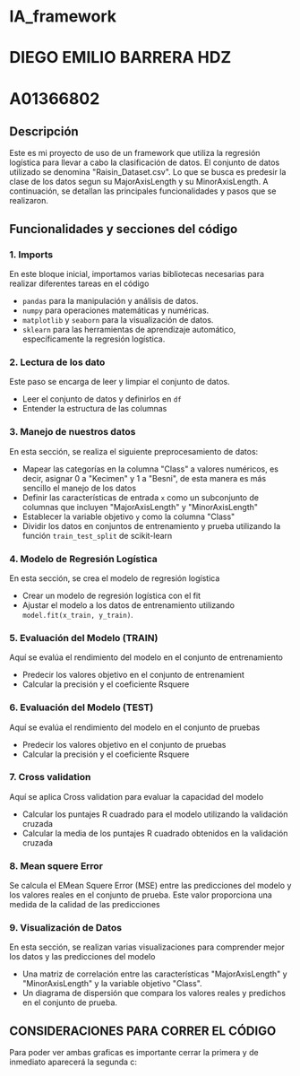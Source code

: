 # IA_framework

# DIEGO EMILIO BARRERA HDZ

# A01366802

## Descripción

Este es mi proyecto de uso de un framework que utiliza la regresión logística para llevar a cabo la clasificación de datos. El conjunto de datos utilizado se denomina "Raisin_Dataset.csv". 
Lo que se busca es predesir la clase de los datos segun su MajorAxisLength y su MinorAxisLength.
A continuación, se detallan las principales funcionalidades y pasos que se realizaron.

## Funcionalidades y secciones del código

### 1. Imports

En este bloque inicial, importamos varias bibliotecas necesarias para realizar diferentes tareas en el código

- `pandas` para la manipulación y análisis de datos.
- `numpy` para operaciones matemáticas y numéricas.
- `matplotlib` y `seaborn` para la visualización de datos.
- `sklearn` para las herramientas de aprendizaje automático, específicamente la regresión logística.

### 2. Lectura de los dato

Este paso se encarga de leer y limpiar el conjunto de datos.

- Leer el conjunto de datos y definirlos en `df`
- Entender la estructura de las columnas

### 3. Manejo de nuestros datos

En esta sección, se realiza el siguiente preprocesamiento de datos:

- Mapear las categorías en la columna "Class" a valores numéricos, es decir, asignar 0 a "Kecimen" y 1 a "Besni", de esta manera es más sencillo el manejo de los datos
- Definir las características de entrada `x` como un subconjunto de columnas que incluyen "MajorAxisLength" y "MinorAxisLength"
- Establecer la variable objetivo `y` como la columna "Class"
- Dividir los datos en conjuntos de entrenamiento y prueba utilizando la función `train_test_split` de scikit-learn

### 4. Modelo de Regresión Logística

En esta sección, se crea el modelo de regresión logística

- Crear un modelo de regresión logística con el fit
- Ajustar el modelo a los datos de entrenamiento utilizando `model.fit(x_train, y_train)`.

### 5. Evaluación del Modelo (TRAIN)

Aquí se evalúa el rendimiento del modelo en el conjunto de entrenamiento

- Predecir los valores objetivo en el conjunto de entrenamient
- Calcular la precisión y el coeficiente Rsquere

### 6. Evaluación del Modelo (TEST)

Aquí se evalúa el rendimiento del modelo en el conjunto de pruebas

- Predecir los valores objetivo en el conjunto de pruebas
- Calcular la precisión y el coeficiente Rsquere

### 7. Cross validation

Aquí se aplica Cross validation para evaluar la capacidad del modelo

- Calcular los puntajes R cuadrado para el modelo utilizando la validación cruzada
- Calcular la media de los puntajes R cuadrado obtenidos en la validación cruzada

### 8. Mean squere Error

Se calcula el EMean Squere Error (MSE) entre las predicciones del modelo y los valores reales en el conjunto de prueba. Este valor proporciona una medida de la calidad de las predicciones

### 9. Visualización de Datos

En esta sección, se realizan varias visualizaciones para comprender mejor los datos y las predicciones del modelo

- Una matriz de correlación entre las características "MajorAxisLength" y "MinorAxisLength" y la variable objetivo "Class".
- Un diagrama de dispersión que compara los valores reales y predichos en el conjunto de prueba.

## CONSIDERACIONES PARA CORRER EL CÓDIGO
Para poder ver ambas graficas es importante cerrar la primera y de inmediato aparecerá la segunda c:
